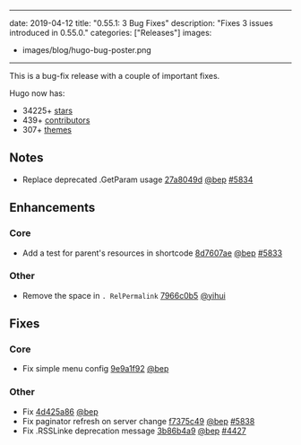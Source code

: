 
---
date: 2019-04-12
title: "0.55.1: 3 Bug Fixes"
description: "Fixes 3 issues introduced in 0.55.0."
categories: ["Releases"]
images:
- images/blog/hugo-bug-poster.png

---

	

This is a bug-fix release with a couple of important fixes.


Hugo now has:

* 34225+ [stars](https://github.com/gohugoio/hugo/stargazers)
* 439+ [contributors](https://github.com/gohugoio/hugo/graphs/contributors)
* 307+ [themes](http://themes.gohugo.io/)


## Notes

* Replace deprecated .GetParam usage [27a8049d](https://github.com/gohugoio/hugo/commit/27a8049da7996b703d02083182b84a002eae2599) [@bep](https://github.com/bep) [#5834](https://github.com/gohugoio/hugo/issues/5834)

## Enhancements

### Core

* Add a test for parent's resources in shortcode [8d7607ae](https://github.com/gohugoio/hugo/commit/8d7607aed10b3fe7373126ff5fa7dae36c559d7f) [@bep](https://github.com/bep) [#5833](https://github.com/gohugoio/hugo/issues/5833)

### Other

* Remove the space in `. RelPermalink` [7966c0b5](https://github.com/gohugoio/hugo/commit/7966c0b5b7b2297527f8be9040b793de5e4e3f48) [@yihui](https://github.com/yihui) 

## Fixes

### Core

* Fix simple menu config [9e9a1f92](https://github.com/gohugoio/hugo/commit/9e9a1f92baf151f8d840d6b5b963945d1410ce25) [@bep](https://github.com/bep) 

### Other

* Fix [4d425a86](https://github.com/gohugoio/hugo/commit/4d425a86f5c03a5cca27d4e0f99d61acbb938d80) [@bep](https://github.com/bep) 
* Fix paginator refresh on server change [f7375c49](https://github.com/gohugoio/hugo/commit/f7375c497239115cd30ae42af6b4d298e4e7ad7d) [@bep](https://github.com/bep) [#5838](https://github.com/gohugoio/hugo/issues/5838)
* Fix .RSSLinke deprecation message [3b86b4a9](https://github.com/gohugoio/hugo/commit/3b86b4a9f5ce010c9714d813d5b8ecddda22c69f) [@bep](https://github.com/bep) [#4427](https://github.com/gohugoio/hugo/issues/4427)





